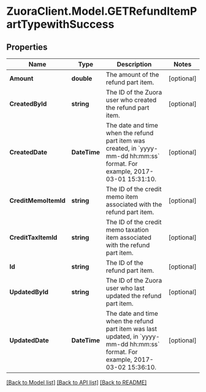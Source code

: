 # ZuoraClient.Model.GETRefundItemPartTypewithSuccess

## Properties

Name | Type | Description | Notes
------------ | ------------- | ------------- | -------------
**Amount** | **double** | The amount of the refund part item.  | [optional] 
**CreatedById** | **string** | The ID of the Zuora user who created the refund part item.  | [optional] 
**CreatedDate** | **DateTime** | The date and time when the refund part item was created, in &#x60;yyyy-mm-dd hh:mm:ss&#x60; format. For example, 2017-03-01 15:31:10.  | [optional] 
**CreditMemoItemId** | **string** | The ID of the credit memo item associated with the refund part item.  | [optional] 
**CreditTaxItemId** | **string** | The ID of the credit memo taxation item associated with the refund part item.  | [optional] 
**Id** | **string** | The ID of the refund part item.  | [optional] 
**UpdatedById** | **string** | The ID of the Zuora user who last updated the refund part item.  | [optional] 
**UpdatedDate** | **DateTime** | The date and time when the refund part item was last updated, in &#x60;yyyy-mm-dd hh:mm:ss&#x60; format. For example, 2017-03-02 15:36:10.  | [optional] 

[[Back to Model list]](../README.md#documentation-for-models) [[Back to API list]](../README.md#documentation-for-api-endpoints) [[Back to README]](../README.md)

